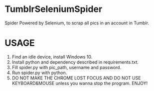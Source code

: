 # TumblrSeleniumSpider
Spider Powered by Selenium, to scrap all pics in an account in Tumblr.

# USAGE
1. Find an idle device, install Windows 10.
2. Install python and dependency described in requirements.txt.
3. Fill spider.py with pic_path, username and password.
4. Run spider.py with python.
5. DO NOT MAKE THE CHROME LOST FOCUS AND DO NOT USE KEYBOARD&MOUSE unless you wanna stop the program.
ENJOY!
